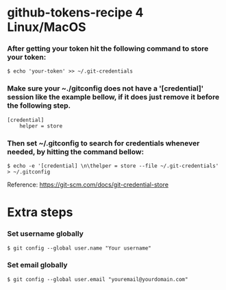 # github-tokens-recipe 4 Linux/MacOS

### After getting your token hit the following command to store your token:
    $ echo 'your-token' >> ~/.git-credentials
 
### Make sure your ~./gitconfig does not have a '[credential]' session like the example bellow, if it does just remove it before the following step.
    [credential]
        helper = store 

### Then set ~/.gitconfig to search for credentials whenever needed, by hitting the command bellow:
    $ echo -e '[credential] \n\thelper = store --file ~/.git-credentials' > ~/.gitconfig

Reference:
https://git-scm.com/docs/git-credential-store

# Extra steps

### Set username globally
    $ git config --global user.name "Your username"
      
### Set email globally
    $ git config --global user.email "youremail@yourdomain.com" 
